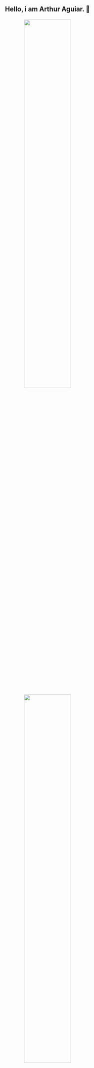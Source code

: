 
## <p align="center">Hello, i am Arthur Aguiar. 🚀

<div  align="center" style="margin-bottom:70px">
<img width=55% align="center"  src='https://github-readme-stats.vercel.app/api?username=imthur&theme=nightowl&show_icons=true&hide_border=true&count_private=true'/>
<br>
<br>
<img width=55% align="center" src="https://github-readme-streak-stats.herokuapp.com/?user=imthur&theme=nightowl&hide_border=true" />
<br>
<br>
<img width=55% align="center" src="https://github-readme-stats.vercel.app/api/top-langs/?username=imthur&theme=nightowl&show_icons=true&hide_border=true&layout=compact" />
</div>
 
### Studying in this moment:

![Python](https://img.shields.io/badge/Python-3776AB?style=for-the-badge&logo=python&logoColor=white)&nbsp;
![Java](https://img.shields.io/badge/Java-ED8B00?style=for-the-badge&logo=openjdk&logoColor=white)&nbsp;
![Git](https://img.shields.io/badge/GIT-E44C30?style=for-the-badge&logo=git&logoColor=white)&nbsp;
![JavaScript](https://img.shields.io/badge/JavaScript-F7DF1E?style=for-the-badge&logo=javascript&logoColor=black)&nbsp;
![CSS](https://img.shields.io/badge/CSS3-1572B6?style=for-the-badge&logo=css3&logoColor=white)&nbsp;
![HTML](https://img.shields.io/badge/HTML5-E34F26?style=for-the-badge&logo=html5&logoColor=white)&nbsp;

&nbsp;
### Workstation Tools:

![VScode](https://img.shields.io/badge/vscode-4285F4?style=for-the-badge&logo=vscode&logoColor=white)&nbsp;
![Pycharm](https://img.shields.io/badge/PyCharm-000000.svg?&style=for-the-badge&logo=PyCharm&logoColor=white)&nbsp;

&nbsp;

## Contact:

<div> 
<a href="https://www.instagram.com/imthur_" target="_blank"><img src="https://img.shields.io/badge/-Instagram-%23E4405F?style=for-the-badge&logo=instagram&logoColor=white">
</a>
<a href = "mailto:arthuraguiardev@gmail.com"> <img src="https://img.shields.io/badge/-Gmail-%23333?style=for-the-badge&logo=gmail&logoColor=white" target="_blank"></a>
<a href="https://www.linkedin.com/in/rafael-ladeia/" target="_blank"><img src="https://img.shields.io/badge/-LinkedIn-%230077B5?style=for-the-badge&logo=linkedin&logoColor=white"  target="_blank"></a> 
</div>&nbsp;&nbsp;
